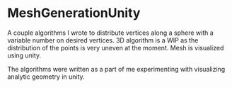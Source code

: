 # MeshGenerationUnity
A couple algorithms I wrote to distribute vertices along a sphere with a variable number on desired vertices. 3D algorithm is a WIP as the distribution of the points is very uneven at the moment. Mesh is visualized using unity.

The algorithms were written as a part of me experimenting with visualizing analytic geometry in unity.

